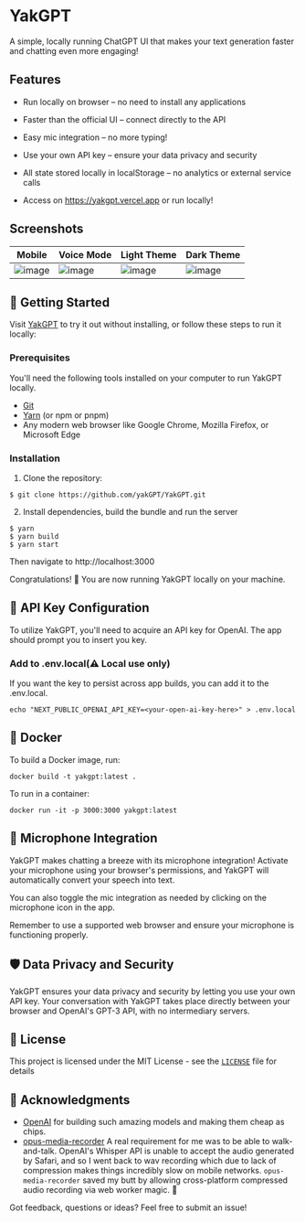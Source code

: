 # YakGPT

A simple, locally running ChatGPT UI that makes your text generation faster and chatting even more engaging!

## Features

- Run locally on browser – no need to install any applications
- Faster than the official UI – connect directly to the API
- Easy mic integration – no more typing!
- Use your own API key – ensure your data privacy and security

- All state stored locally in localStorage – no analytics or external service calls
- Access on https://yakgpt.vercel.app or run locally!

## Screenshots

| Mobile      | Voice Mode       | Light Theme       | Dark Theme       |
| ----------- | ----------- | ----------- | ----------- |
| ![image](https://user-images.githubusercontent.com/129409586/229259007-ec4e0a27-cb5e-42fb-91b1-8e4efde99689.png) | ![image](https://user-images.githubusercontent.com/129409586/229259076-b29fe1e6-78a6-47c5-a330-fa34845a0e5f.png)        | ![image](https://user-images.githubusercontent.com/129409586/229259145-0dd24f32-ea01-47f5-beab-68b80bfb1bb9.png)      | ![image](https://user-images.githubusercontent.com/129409586/229259112-6e7223f8-d92d-49a7-9551-50276bf32089.png)     |

## 🚀 Getting Started

Visit [YakGPT](https://yakgpt.vercel.app) to try it out without installing, or follow these steps to run it locally:

### Prerequisites

You'll need the following tools installed on your computer to run YakGPT locally.

- [Git](https://git-scm.com/)
- [Yarn](https://yarnpkg.com/) (or npm or pnpm)
- Any modern web browser like Google Chrome, Mozilla Firefox, or Microsoft Edge

### Installation

1. Clone the repository:

```
$ git clone https://github.com/yakGPT/YakGPT.git
```

2. Install dependencies, build the bundle and run the server

```
$ yarn
$ yarn build
$ yarn start
```

Then navigate to http://localhost:3000

Congratulations! 🎉 You are now running YakGPT locally on your machine.

## 🔑 API Key Configuration

To utilize YakGPT, you'll need to acquire an API key for OpenAI. The app should prompt you to insert you key.

### Add to .env.local(⚠️ Local use only)

If you want the key to persist across app builds, you can add it to the .env.local.

`echo "NEXT_PUBLIC_OPENAI_API_KEY=<your-open-ai-key-here>" > .env.local`

## 🐳 Docker

To build a Docker image, run:

```
docker build -t yakgpt:latest .
```

To run in a container:

```
docker run -it -p 3000:3000 yakgpt:latest
```

## 🎤 Microphone Integration

YakGPT makes chatting a breeze with its microphone integration! Activate your microphone using your browser's permissions, and YakGPT will automatically convert your speech into text.

You can also toggle the mic integration as needed by clicking on the microphone icon in the app.

Remember to use a supported web browser and ensure your microphone is functioning properly.

## 🛡️ Data Privacy and Security

YakGPT ensures your data privacy and security by letting you use your own API key. Your conversation with YakGPT takes place directly between your browser and OpenAI's GPT-3 API, with no intermediary servers.

## 📃 License

This project is licensed under the MIT License - see the [`LICENSE`](LICENSE) file for details

## 🙌 Acknowledgments

- [OpenAI](https://openai.com/) for building such amazing models and making them cheap as chips.
- [opus-media-recorder](https://github.com/kbumsik/opus-media-recorder) A real requirement for me was to be able to walk-and-talk. OpenAI's Whisper API is unable to accept the audio generated by Safari, and so I went back to wav recording which due to lack of compression makes things incredibly slow on mobile networks. `opus-media-recorder` saved my butt by allowing cross-platform compressed audio recording via web worker magic. 🤗

Got feedback, questions or ideas? Feel free to submit an issue!
